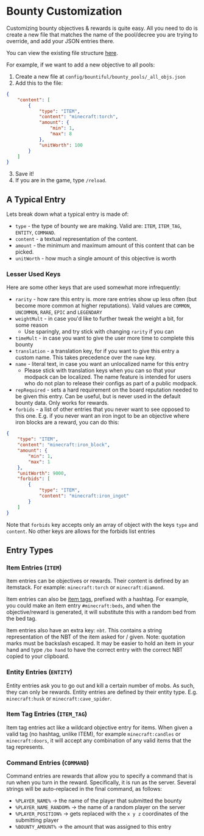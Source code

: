 
# Bounty Customization

Customizing bounty objectives & rewards is quite easy. All you need to do is create
a new file that matches the name of the pool/decree you are trying to override,
and add your JSON entries there.

You can view the existing file structure [here](https://github.com/ejektaflex/Bountiful-Fabric/tree/master/src/main/resources/data/bountiful).

For example, if we want to add a new objective to all pools:

1) Create a new file at `config/bountiful/bounty_pools/_all_objs.json`
2) Add this to the file:
```json
{
    "content": [
        {
            "type": "ITEM",
            "content": "minecraft:torch",
            "amount": {
                "min": 1,
                "max": 8
            },
            "unitWorth": 100
        }
    ]
}
```
3) Save it!
4) If you are in the game, type `/reload`.

## A Typical Entry

Lets break down what a typical entry is made of:
* `type` - the type of bounty we are making. Valid are: `ITEM`, `ITEM_TAG`, `ENTITY`, `COMMAND`.
* `content` - a textual representation of the content.
* `amount` - the minimum and maximum amount of this content that can be picked.
* `unitWorth` - how much a single amount of this objective is worth

### Lesser Used Keys

Here are some other keys that are used somewhat more infrequently:
* `rarity` - how rare this entry is. more rare entries show up less often (but become
    more common at higher reputations). Valid values are `COMMON`, `UNCOMMON`, `RARE`, `EPIC` and `LEGENDARY`
* `weightMult` - in case you'd like to further tweak the weight a bit, for some reason
    * Use sparingly, and try stick with changing `rarity` if you can
* `timeMult` - in case you want to give the user more time to complete this bounty
* `translation` - a translation key, for if you want to give this entry a custom name.
    This takes precedence over the `name` key.
* `name` - literal text, in case you want an unlocalized name for this entry
    * Please stick with translation keys when you can so that your modpack can be localized.
    The name feature is intended for users who do not plan to release their configs
    as part of a public modpack.
* `repRequired` - sets a hard requirement on the board reputation needed to be given this entry.
    Can be useful, but is never used in the default bounty data. Only works for rewards.
* `forbids` - a list of other entries that you never want to see opposed to this one. E.g. if
    you never want an iron ingot to be an objective where iron blocks are a reward, you can do this:
```json
{
    "type": "ITEM",
    "content": "minecraft:iron_block",
    "amount": {
        "min": 1,
        "max": 1
    },
    "unitWorth": 9000,
    "forbids": [
        {
            "type": "ITEM",
            "content": "minecraft:iron_ingot"
        }
    ]
}
```
Note that `forbids` key accepts only an array of object with the keys `type` and `content`. No other keys
are allows for the forbids list entries


## Entry Types

### Item Entries (`ITEM`)

Item entries can be objectives or rewards. Their content is defined by an itemstack.
For example: `minecraft:torch` or `minecraft:diamond`.

Item entries can also be [item tags](https://minecraft.fandom.com/wiki/Tag), prefixed with a hashtag. 
For example, you could make an item entry `#minecraft:beds`, and when the objective/reward is generated,
it will substitute this with a random bed from the bed tag. 

Item entries also have an extra key: `nbt`. This contains a string representation of the NBT of the item 
asked for / given. Note: quotation marks must be backslash escaped. It may be easier to hold an item in
your hand and type `/bo hand` to have the correct entry with the correct NBT copied to your clipboard.

### Entity Entries (`ENTITY`)

Entity entries ask you to go out and kill a certain number of mobs. As such, they can only be rewards.
Entity entries are defined by their entity type. E.g. `minecraft:husk` or `minecraft:cave_spider`.

### Item Tag Entries (`ITEM_TAG`)

Item tag entries act like a wildcard objective entry for items. When given a valid tag (no hashtag, unlike ITEM), 
for example `minecraft:candles` or `minecraft:doors`, it will accept any combination of any valid items that the 
tag represents.

### Command Entries (`COMMAND`)

Command entries are rewards that allow you to specify a command that is run when you turn in the reward. 
Specifically, it is run as the server. Several strings will be auto-replaced in the final command, as
follows:
* `%PLAYER_NAME%` -> the name of the player that submitted the bounty
* `%PLAYER_NAME_RANDOM%` -> the name of a random player on the server
* `%PLAYER_POSITION%` -> gets replaced with the `x y z` coordinates of the submitting player
* `%BOUNTY_AMOUNT%` -> the amount that was assigned to this entry


